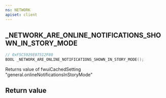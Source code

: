 ```yaml
---
ns: NETWORK
apiset: client
---
```

## _NETWORK_ARE_ONLINE_NOTIFICATIONS_SHOWN_IN_STORY_MODE

```c
// 0xF5C5929E07512F80
BOOL _NETWORK_ARE_ONLINE_NOTIFICATIONS_SHOWN_IN_STORY_MODE();
```

Returns value of fwuiCachedSetting "general.onlineNotificationsInStoryMode"


## Return value

